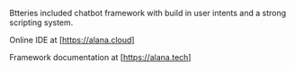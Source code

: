Btteries included chatbot framework with build in user intents and a strong scripting system. 

Online IDE at [https://alana.cloud]

Framework documentation at [https://alana.tech]

